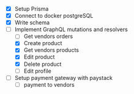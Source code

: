 - [x] Setup Prisma
- [x] Connect to docker postgreSQL
- [x] Write schema
- [ ] Implement GraphQL mutations and resolvers
    - [ ] Get vendors orders
    - [x] Create product
    - [x] Get vendors products
    - [x] Edit product
    - [x] Delete product
    - [ ] Edit profile
    
- [ ] Setup payment gateway with paystack
    - [ ] payment to vendors
